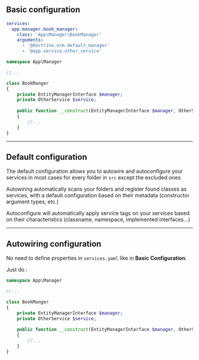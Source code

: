 ## Basic configuration

```yaml
services:
  app.manager.book_manager:
    class: 'App\Manager\BookManager'
    arguments: 
      - '@doctrine.orm.default_manager'
      - '@app.service.other_service'
```

```php
namespace App\Manager

//...

class BookManger
{
    private EntityManagerInterface $manager;
    private OtherService $service;
    
    public function __construct(EntityManagerInterface $manager, OtherService $service)
    {
        //...
    }
}
```

---

## Default configuration

The default configuration allows you to autowire and autoconfigure your services in most cases for every folder in `src` except the excluded ones

Autowiring automatically scans your folders and register found classes as services, with a default configuration based on their metadata (constructor argument types, etc.)

Autoconfigure will automatically apply service tags on your services based on their characteristics (classname, namespace, implemented interfaces…)

---

## Autowiring configuration

No need to define properties in `services.yaml` like in **Basic Configuration**.

Just do :

```php
namespace App\Manager

//...

class BookManger
{
    private EntityManagerInterface $manager;
    private OtherService $service;
    
    public function __construct(EntityManagerInterface $manager, OtherService $service)
    {
        //...
    }
}
```